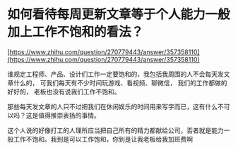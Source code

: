 # 如何看待每周更新文章等于个人能力一般加上工作不饱和的看法？

[https://www.zhihu.com/question/270779443/answer/357358110](https://www.zhihu.com/question/270779443/answer/357358110)

谁规定工程师、产品、设计们工作一定要饱和的，我包括我周围的人不会每天发文章什么的， 可我们每天有不少时间玩游戏、看视频、聊微信， 我们的工作都做的好好的， 老板也没有说我们工作不饱和。

那些每天发文章的人只不过把我们在休闲娱乐的时间用来写字而已，这有什么不可以吗？这是值得推崇表扬的事情。 

这个人说的好像打工的人理所应当把自己所有的精力都献给公司，否者就是能力一般工作不饱和。我到是可以工作饱和，你到是让我老板给我加班费啊